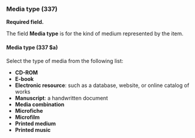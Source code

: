 ### Media type (337)

**Required field.**

The field **Media type** is for the kind of medium represented by the item.

#### Media type (337 $a)

Select the type of media from the following list:

- **CD-ROM**
- **E-book**
- **Electronic resource**: such as a database, website, or online catalog of works
- **Manuscript**: a handwritten document
- **Media combination**
- **Microfiche**
- **Microfilm**
- **Printed medium**
- **Printed music**  

